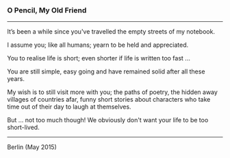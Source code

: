 ### O Pencil, My Old Friend

---

It’s been a while since you've travelled the empty streets of my notebook.

I assume you; like all humans; yearn to be held and appreciated.

You to realise life is short; even shorter if life is written too fast ...

You are still simple, easy going and have remained solid after all these years.

My wish is to still visit more with you; the paths of poetry, the hidden away villages of countries afar, funny short stories about characters who take time out of their day to laugh at themselves. 

But ... not too much though! We obviously don't want your life to be too short-lived.

---

Berlin (May 2015)
